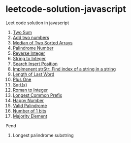 # leetcode-solution-javascript
Leet code solution in javascript

1. [Two Sum](twosum.js)
2. [Add two numbers](addtwonumbers.js)
3. [Median of Two Sorted Arrays](medianoftwosortedarray.js) 
4. [Palindrome Number](palindromenumber.js)
5. [Reverse Integer](reverseinteger.js)
6. [String to Integer](stringtointeger.js)
7. [Search Insert Position](searchinsertposition.js)
8. [Implmenent strStr: Find index of a string in a string](implementstrStr.js)
9. [Length of Last Word](lengthoflastword.js)
10. [Plus One](plusone.js)
11. [Sqrt(x)](sqrt.js)
12. [Roman to Integer](romantointeger.js)
13. [Longest Common Prefix](longestcommonprefix.js)
14. [Happy Number](happynumber.js)
15. [Valid Palindrome](validpalindrome.js)
16. [Number of 1 bits](numberof1bits.js)
17. [Majority Element](majorityelement.js)


Pend
1. Longest palindrome substring
